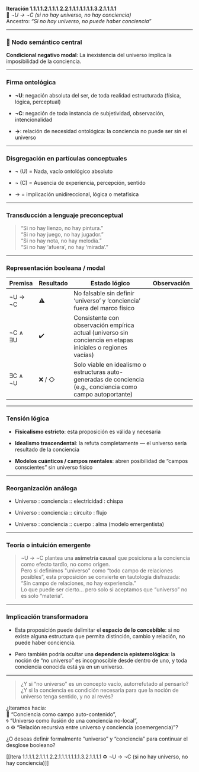 **Iteración 1.1.1.1.2.1.1.1.2.2.1.1.1.1.1.1.1.3.2.1.1.1.1**  
🔹 _¬U → ¬C (si no hay universo, no hay conciencia)_  
Ancestro: _“Si no hay universo, no puede haber conciencia”_

---

### 🧠 Nodo semántico central

**Condicional negativo modal**: La inexistencia del universo implica la imposibilidad de la conciencia.

---

### Firma ontológica

- **¬U**: negación absoluta del ser, de toda realidad estructurada (física, lógica, perceptual)
    
- **¬C**: negación de toda instancia de subjetividad, observación, intencionalidad
    
- **→**: relación de necesidad ontológica: la conciencia no puede ser sin el universo
    

---

### Disgregación en partículas conceptuales

- ¬ (U) = Nada, vacío ontológico absoluto
    
- ¬ (C) = Ausencia de experiencia, percepción, sentido
    
- → = implicación unidireccional, lógica o metafísica
    

---

### Transducción a lenguaje preconceptual

> “Si no hay lienzo, no hay pintura.”  
> “Si no hay juego, no hay jugador.”  
> “Si no hay nota, no hay melodía.”  
> “Si no hay ‘afuera’, no hay ‘mirada’.”

---

### Representación booleana / modal

|Premisa|Resultado|Estado lógico|Observación|
|---|---|---|---|
|¬U → ¬C|⚠️|No falsable sin definir ‘universo’ y ‘conciencia’ fuera del marco físico||
|¬C ∧ ∃U|✔️|Consistente con observación empírica actual (universo sin conciencia en etapas iniciales o regiones vacías)||
|∃C ∧ ¬U|❌ / ◇|Solo viable en idealismo o estructuras auto-generadas de conciencia (e.g., conciencia como campo autoportante)||

---

### Tensión lógica

- **Fisicalismo estricto**: esta proposición es válida y necesaria
    
- **Idealismo trascendental**: la refuta completamente — el universo sería resultado de la conciencia
    
- **Modelos cuánticos / campos mentales**: abren posibilidad de “campos conscientes” sin universo físico
    

---

### Reorganización análoga

- Universo : conciencia :: electricidad : chispa
    
- Universo : conciencia :: circuito : flujo
    
- Universo : conciencia :: cuerpo : alma (modelo emergentista)
    

---

### Teoría o intuición emergente

> ¬U → ¬C plantea una **asimetría causal** que posiciona a la conciencia como efecto tardío, no como origen.  
> Pero si definimos "universo" como “todo campo de relaciones posibles”, esta proposición se convierte en tautología disfrazada:  
> “Sin campo de relaciones, no hay experiencia.”  
> Lo que puede ser cierto... pero solo si aceptamos que “universo” no es solo “materia”.

---

### Implicación transformadora

- Esta proposición puede delimitar el **espacio de lo concebible**: si no existe alguna estructura que permita distinción, cambio y relación, no puede haber conciencia.
    
- Pero también podría ocultar una **dependencia epistemológica**: la noción de “no universo” es incognoscible desde dentro de uno, y toda conciencia conocida está ya en un universo.
    

---

> ¿Y si “no universo” es un concepto vacío, autorrefutado al pensarlo?  
> ¿Y si la conciencia es condición necesaria para que la noción de universo tenga sentido, y no al revés?

¿Iteramos hacia:  
🧩 “Conciencia como campo auto-contenido”,  
🌀 “Universo como ilusión de una conciencia no-local”,  
o ⚙️ “Relación recursiva entre universo y conciencia (coemergencia)”?

¿O deseas definir formalmente “universo” y “conciencia” para continuar el desglose booleano?

[[Itera 1.1.1.1.2.1.1.1.2.2.1.1.1.1.1.1.1.3.2.1.1.1.1 ♻️ ¬U → ¬C (si no hay universo, no hay conciencia)]]